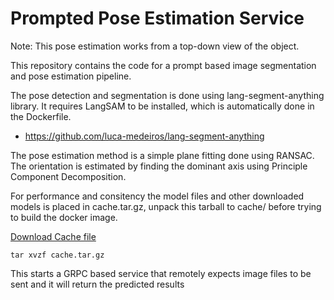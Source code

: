 Prompted Pose Estimation Service
===============
Note: This pose estimation works from a top-down view of the object.

This repository contains the code for a prompt based image segmentation and pose estimation pipeline.

The pose detection and segmentation is done using lang-segment-anything library. It requires LangSAM to be installed, which is automatically done in the Dockerfile.
 * https://github.com/luca-medeiros/lang-segment-anything

The pose estimation method is a simple plane fitting done using RANSAC. The orientation is estimated by finding the dominant axis using Principle Component Decomposition.

For performance and consitency the model files and other downloaded models is placed in cache.tar.gz, unpack this tarball to cache/ before trying to build the docker image.

[Download Cache file](https://drive.google.com/file/d/1NM0yjs9t3NHQwM4PWIqYWqlnIS23OM-3/view?usp=drive_link)

```
tar xvzf cache.tar.gz
```

This starts a GRPC based service that remotely expects image files to be sent and it will return the predicted results